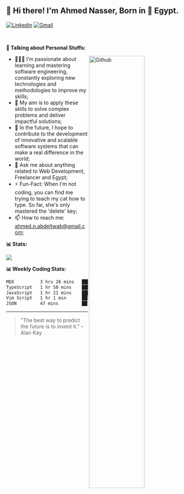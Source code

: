 <!-- Your title -->
## 👋 Hi there! I'm Ahmed Nasser, Born in 🚀 Egypt.
<!-- Your badges
You can use the website to generate badges: https://shields.io/
-->

[![Linkedin](https://img.shields.io/badge/-LinkedIn-blue?style=flat&logo=Linkedin&logoColor=white)](https://www.linkedin.com/in/ahmed-n-abdeltwab/)
[![Gmail](https://img.shields.io/badge/-Gmail-c14438?style=flat&logo=Gmail&logoColor=white)](mailto:ahmed.n.abdeltwab@gmail.com)

&nbsp;

<!-- Talking about you -->
**🚀 Talking about Personal Stuffs:**

<!-- Any image aligned to the right. Beware the width -->
<img width="55%" align="right" alt="Github" src="https://raw.githubusercontent.com/onimur/.github/master/.resources/git-header.svg" />

- 👨🏽‍💻 I’m passionate about learning and mastering software engineering, constantly exploring new technologies and methodologies to improve my skills;
- 🔭 My aim is to apply these skills to solve complex problems and deliver impactful solutions;
- 🌱 In the future, I hope to contribute to the development of innovative and scalable software systems that can make a real difference in the world;
- 💬 Ask me about anything related to Web Development, Freelancer and Egypt;
- ⚡️ Fun-Fact: When I'm not coding, you can find me trying to teach my cat how to type. So far, she's only mastered the 'delete' key;
- 📫 How to reach me: ahmed.n.abdeltwab@gmail.com;

<!-- My Coding Stats -->
**📊 Stats:**

![](https://github-profile-trophy.vercel.app/?username=ahmed-n-abdeltwab&theme=dracula&no-frame=false&no-bg=false&margin-w=4)

**📊 Weekly Coding Stats:**
<!--START_SECTION:waka-->

```txt
MDX          3 hrs 26 mins   ████████▒░░░░░░░░░░░░░░░░   32.68 %
TypeScript   1 hr 50 mins    ████▒░░░░░░░░░░░░░░░░░░░░   17.45 %
JavaScript   1 hr 21 mins    ███▒░░░░░░░░░░░░░░░░░░░░░   12.86 %
Vim Script   1 hr 1 min      ██▒░░░░░░░░░░░░░░░░░░░░░░   09.70 %
JSON         47 mins         ██░░░░░░░░░░░░░░░░░░░░░░░   07.60 %
```

<!--END_SECTION:waka-->

---

> "The best way to predict the future is to invent it." – Alan Kay
